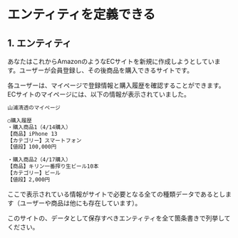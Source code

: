 # エンティティを定義できる

## 1. エンティティ

あなたはこれからAmazonのようなECサイトを新規に作成しようとしています。ユーザーが会員登録し、その後商品を購入できるサイトです。

各ユーザーは、マイページで登録情報と購入履歴を確認することができます。ECサイトのマイページには、以下の情報が表示されていました。

```html
山浦清透のマイページ

○購入履歴
・購入商品1（4/14購入）
【商品】iPhone 13
【カテゴリー】スマートフォン
【値段】100,000円

・購入商品2（4/17購入）
【商品】キリン一番搾り生ビール10本
【カテゴリー】ビール
【値段】2,000円
```

ここで表示されている情報がサイトで必要となる全ての種類データであるとします（ユーザーや商品は他にも存在しています）。

このサイトの、データとして保存すべきエンティティを全て箇条書きで列挙してください。
